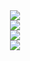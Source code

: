 <div align="center">
  <div>
    <img src="https://github.com/user-attachments/assets/768ef3e2-631c-4d3e-acf3-6ea280868ec9">
  </div>
  <div>
    <img src="https://github.com/user-attachments/assets/39f79b08-5462-467f-9337-1eb26128745e">
  </div>
  <div>
    <img src="https://github.com/user-attachments/assets/2b39c61a-bccc-47cc-b7c9-6b13bdd4a138">
  </div>
  <div>
    <img src="https://github.com/user-attachments/assets/f0bf015c-8d3a-4d6a-9be2-0246907b85e7">
  </div>
</div>
